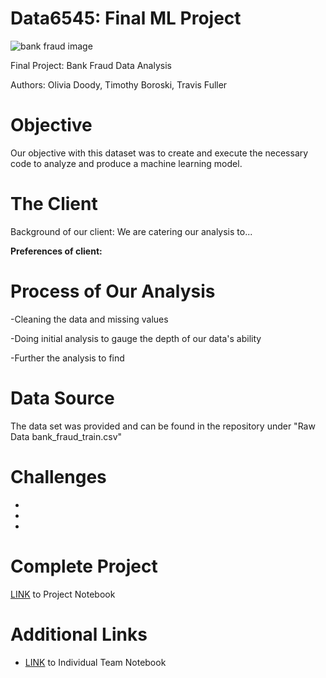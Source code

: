 # Data6545: Final ML Project
![bank fraud image](https://user-images.githubusercontent.com/120145812/234589973-a0275208-0c9f-451c-9cdd-035fb801760d.jpeg)

Final Project: Bank Fraud Data Analysis

Authors: Olivia Doody, Timothy Boroski, Travis Fuller
 
 # Objective
  Our objective with this dataset was to create and execute the necessary code to analyze and produce a machine learning model.
  
 # The Client
  Background of our client:
     We are catering our analysis to...

**Preferences of client:** 

# Process of Our Analysis

-Cleaning the data and missing values

-Doing initial analysis to gauge the depth of our data's ability

-Further the analysis to find 

# Data Source
 The data set was provided and can be found in the repository under "Raw Data bank_fraud_train.csv"

# Challenges 
  -
  -
  -

# Complete Project
[LINK](https://github.com/oadoody/Data6505RealEstate/blob/main/Find_A_Home.ipynb) to Project Notebook 

# Additional Links
- [LINK](https://colab.research.google.com/drive/10BzXZmXh5odliQHxNUAhDrbUJEwI6RQ2?usp=sharing) to Individual Team Notebook
